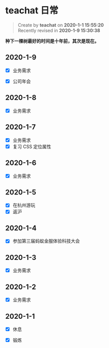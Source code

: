 # teachat 日常

> Create by **teachat** on **2020-1-1 15:55:20**  
> Recently revised in **2020-1-9 15:30:38**

**种下一棵树最好的时间是十年前，其次是现在。**

## 2020-1-9

- [x] 业务需求

- [x] 公司年会

## 2020-1-8

- [x] 业务需求

## 2020-1-7

- [x] 业务需求
- [x] 复习 CSS 定位属性

## 2020-1-6

- [x] 业务需求

## 2020-1-5

- [x] 在杭州游玩
- [x] 返沪

## 2020-1-4

- [x] 参加第三届蚂蚁金服体验科技大会

## 2020-1-3

- [x] 业务需求

## 2020-1-2

- [x] 业务需求

## 2020-1-1

- [x] 休息

- [x] 锻炼
